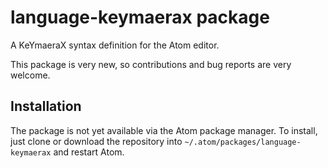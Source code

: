 # language-keymaerax package

A KeYmaeraX syntax definition for the Atom editor.

This package is very new, so contributions and bug reports are very welcome.

## Installation
The package is not yet available via the Atom package manager.
To install, just clone or download the repository into `~/.atom/packages/language-keymaerax` and restart Atom.

